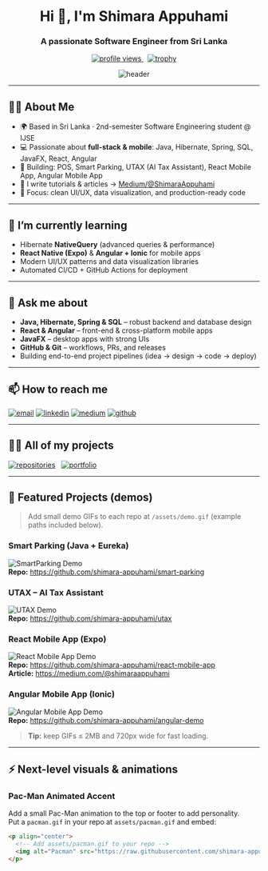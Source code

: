 <!-- README.md for Shimara Appuhami -->
<!-- Replace any placeholder links if you host assets in different paths -->

<h1 align="center">Hi 👋, I'm Shimara Appuhami</h1>
<h3 align="center">A passionate Software Engineer from Sri Lanka</h3>

<p align="center">
  <a href="https://komarev.com/ghpvc/?username=shimara-appuhami&label=Profile%20views&color=0e75b6&style=flat">
    <img alt="profile views" src="https://komarev.com/ghpvc/?username=shimara-appuhami&label=Profile%20views&color=0e75b6&style=flat" />
  </a>
  &nbsp;
  <a href="https://github.com/ryo-ma/github-profile-trophy">
    <img alt="trophy" src="https://github-profile-trophy.vercel.app/?username=shimara-appuhami&theme=gruvbox" />
  </a>
</p>

<p align="center">
  <img alt="header" src="https://capsule-render.vercel.app/api?type=waving&color=0:60A5FA,100:22D3EE&height=120&section=header&text=Hello%20I'm%20Shimara%20👨‍💻&fontSize=36&fontColor=ffffff" />
</p>

---

## 👨‍💻 About Me
- 🌍 Based in Sri Lanka · 2nd-semester Software Engineering student @ IJSE  
- 💻 Passionate about **full-stack & mobile**: Java, Hibernate, Spring, SQL, JavaFX, React, Angular  
- 📱 Building: POS, Smart Parking, UTAX (AI Tax Assistant), React Mobile App, Angular Mobile App  
- 📝 I write tutorials & articles → [Medium/@ShimaraAppuhami](https://medium.com/@shimaraappuhami)  
- 🎯 Focus: clean UI/UX, data visualization, and production-ready code

---

## 🌱 I’m currently learning
- Hibernate **NativeQuery** (advanced queries & performance)  
- **React Native (Expo)** & **Angular + Ionic** for mobile apps  
- Modern UI/UX patterns and data visualization libraries  
- Automated CI/CD + GitHub Actions for deployment

---

## 💬 Ask me about
- **Java, Hibernate, Spring & SQL** – robust backend and database design  
- **React & Angular** – front-end & cross-platform mobile apps  
- **JavaFX** – desktop apps with strong UIs  
- **GitHub & Git** – workflows, PRs, and releases  
- Building end-to-end project pipelines (idea → design → code → deploy)

---

## 📫 How to reach me
<p align="left">
  <a href="mailto:shimaraappuhami@gmail.com"><img src="https://img.shields.io/badge/Email-D14836?style=for-the-badge&logo=gmail&logoColor=white" alt="email"/></a>
  <a href="https://www.linkedin.com/in/shimara-appuhami/"><img src="https://img.shields.io/badge/LinkedIn-0A66C2?style=for-the-badge&logo=linkedin&logoColor=white" alt="linkedin"/></a>
  <a href="https://medium.com/@shimaraappuhami"><img src="https://img.shields.io/badge/Medium-000000?style=for-the-badge&logo=medium&logoColor=white" alt="medium"/></a>
  <a href="https://github.com/shimara-appuhami"><img src="https://img.shields.io/badge/GitHub-181717?style=for-the-badge&logo=github&logoColor=white" alt="github"/></a>
</p>

---

## 👨‍💻 All of my projects
<p align="left">
  <a href="https://github.com/shimara-appuhami?tab=repositories"><img src="https://img.shields.io/badge/GitHub%20Repositories-181717?style=for-the-badge&logo=github&logoColor=white" alt="repositories" /></a>
  &nbsp;
  <a href="https://shimaraappuhami.vercel.app" target="_blank"><img src="https://img.shields.io/badge/Portfolio-Vercel-000000?style=for-the-badge&logo=vercel&logoColor=white" alt="portfolio" /></a>
</p>

---

## 🚀 Featured Projects (demos)
> Add small demo GIFs to each repo at `/assets/demo.gif` (example paths included below).

### Smart Parking (Java + Eureka)
![SmartParking Demo](https://raw.githubusercontent.com/shimara-appuhami/smart-parking/main/assets/demo.gif)  
**Repo:** https://github.com/shimara-appuhami/smart-parking

### UTAX – AI Tax Assistant
![UTAX Demo](https://raw.githubusercontent.com/shimara-appuhami/utax/main/assets/demo.gif)  
**Repo:** https://github.com/shimara-appuhami/utax

### React Mobile App (Expo)
![React Mobile App Demo](https://raw.githubusercontent.com/shimara-appuhami/react-mobile-app/main/assets/demo.gif)  
**Repo:** https://github.com/shimara-appuhami/react-mobile-app  
**Article:** https://medium.com/@shimaraappuhami

### Angular Mobile App (Ionic)
![Angular Mobile App Demo](https://raw.githubusercontent.com/shimara-appuhami/angular-demo/main/assets/demo.gif)  
**Repo:** https://github.com/shimara-appuhami/angular-demo

> **Tip:** keep GIFs ≤ 2MB and 720px wide for fast loading.

---

## ⚡ Next-level visuals & animations

### Pac-Man Animated Accent
Add a small Pac-Man animation to the top or footer to add personality.  
Put a `pacman.gif` in your repo at `assets/pacman.gif` and embed:

```md
<p align="center">
  <!-- Add assets/pacman.gif to your repo -->
  <img alt="Pacman" src="https://raw.githubusercontent.com/shimara-appuhami/shimara-appuhami/main/assets/pacman.gif" width="180" />
</p>
